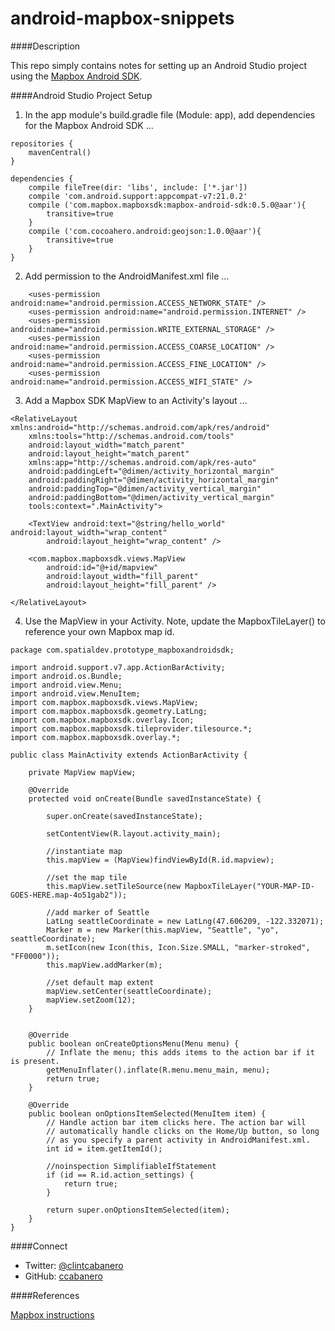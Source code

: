 android-mapbox-snippets
========================

####Description

This repo simply contains notes for setting up an Android Studio project using the [Mapbox Android SDK](https://www.mapbox.com/mapbox-android-sdk/).

####Android Studio Project Setup

1) In the app module's build.gradle file (Module: app), add dependencies for the Mapbox Android SDK ...

````
repositories {
    mavenCentral()
}
 
dependencies {
    compile fileTree(dir: 'libs', include: ['*.jar'])
    compile 'com.android.support:appcompat-v7:21.0.2'
    compile ('com.mapbox.mapboxsdk:mapbox-android-sdk:0.5.0@aar'){
        transitive=true
    }
    compile ('com.cocoahero.android:geojson:1.0.0@aar'){
        transitive=true
    }
}

````

2) Add permission to the AndroidManifest.xml file ...

````
	<uses-permission android:name="android.permission.ACCESS_NETWORK_STATE" />
    <uses-permission android:name="android.permission.INTERNET" />
    <uses-permission android:name="android.permission.WRITE_EXTERNAL_STORAGE" />
    <uses-permission android:name="android.permission.ACCESS_COARSE_LOCATION" />
    <uses-permission android:name="android.permission.ACCESS_FINE_LOCATION" />
    <uses-permission android:name="android.permission.ACCESS_WIFI_STATE" />

````

3) Add a Mapbox SDK MapView to an Activity's layout ...

````
<RelativeLayout xmlns:android="http://schemas.android.com/apk/res/android"
    xmlns:tools="http://schemas.android.com/tools"
    android:layout_width="match_parent"
    android:layout_height="match_parent"
    xmlns:app="http://schemas.android.com/apk/res-auto"
    android:paddingLeft="@dimen/activity_horizontal_margin"
    android:paddingRight="@dimen/activity_horizontal_margin"
    android:paddingTop="@dimen/activity_vertical_margin"
    android:paddingBottom="@dimen/activity_vertical_margin"
    tools:context=".MainActivity">
 
    <TextView android:text="@string/hello_world" android:layout_width="wrap_content"
        android:layout_height="wrap_content" />
 
    <com.mapbox.mapboxsdk.views.MapView
        android:id="@+id/mapview"
        android:layout_width="fill_parent"
        android:layout_height="fill_parent" />
 
</RelativeLayout>

````

4) Use the MapView in your Activity.  Note, update the MapboxTileLayer() to reference your own Mapbox map id.

````
package com.spatialdev.prototype_mapboxandroidsdk;
 
import android.support.v7.app.ActionBarActivity;
import android.os.Bundle;
import android.view.Menu;
import android.view.MenuItem;
import com.mapbox.mapboxsdk.views.MapView;
import com.mapbox.mapboxsdk.geometry.LatLng;
import com.mapbox.mapboxsdk.overlay.Icon;
import com.mapbox.mapboxsdk.tileprovider.tilesource.*;
import com.mapbox.mapboxsdk.overlay.*;
 
public class MainActivity extends ActionBarActivity {
 
    private MapView mapView;
 
    @Override
    protected void onCreate(Bundle savedInstanceState) {
 
        super.onCreate(savedInstanceState);
 
        setContentView(R.layout.activity_main);
 
        //instantiate map
        this.mapView = (MapView)findViewById(R.id.mapview);
 
        //set the map tile
        this.mapView.setTileSource(new MapboxTileLayer("YOUR-MAP-ID-GOES-HERE.map-4o51gab2"));
 
        //add marker of Seattle
        LatLng seattleCoordinate = new LatLng(47.606209, -122.332071);
        Marker m = new Marker(this.mapView, "Seattle", "yo", seattleCoordinate);
        m.setIcon(new Icon(this, Icon.Size.SMALL, "marker-stroked", "FF0000"));
        this.mapView.addMarker(m);

        //set default map extent
        mapView.setCenter(seattleCoordinate);
        mapView.setZoom(12);
    }
 
 
    @Override
    public boolean onCreateOptionsMenu(Menu menu) {
        // Inflate the menu; this adds items to the action bar if it is present.
        getMenuInflater().inflate(R.menu.menu_main, menu);
        return true;
    }
 
    @Override
    public boolean onOptionsItemSelected(MenuItem item) {
        // Handle action bar item clicks here. The action bar will
        // automatically handle clicks on the Home/Up button, so long
        // as you specify a parent activity in AndroidManifest.xml.
        int id = item.getItemId();
 
        //noinspection SimplifiableIfStatement
        if (id == R.id.action_settings) {
            return true;
        }
 
        return super.onOptionsItemSelected(item);
    }
}
````

####Connect
* Twitter: [@clintcabanero](http://twitter.com/clintcabanero)
* GitHub: [ccabanero](http:///github.com/ccabanero)

####References

[Mapbox instructions](https://www.mapbox.com/mapbox-android-sdk/#gradle)